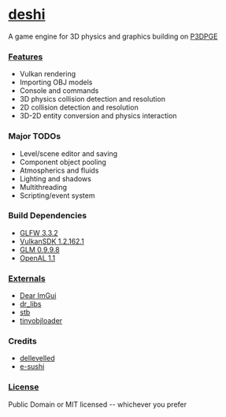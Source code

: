[deshi](https://github.com/DelleVelleD/deshi)
===
A game engine for 3D physics and graphics building on [P3DPGE](https://github.com/SushiSalad/P3DPGE)

### [Features](https://github.com/DelleVelleD/deshi/wiki)
* Vulkan rendering
* Importing OBJ models
* Console and commands
* 3D physics collision detection and resolution
* 2D collision detection and resolution
* 3D-2D entity conversion and physics interaction

### Major TODOs
* Level/scene editor and saving
* Component object pooling
* Atmospherics and fluids
* Lighting and shadows
* Multithreading
* Scripting/event system

### Build Dependencies
* [GLFW 3.3.2](https://github.com/glfw/glfw/releases/tag/3.3.2)
* [VulkanSDK 1.2.162.1](https://vulkan.lunarg.com/sdk/home)
* [GLM 0.9.9.8](https://github.com/g-truc/glm/releases/tag/0.9.9.8)
* [OpenAL 1.1](https://www.openal.org/downloads/)

### [Externals](https://github.com/DelleVelleD/deshi/tree/main/src/external)
* [Dear ImGui](https://github.com/ocornut/imgui)
* [dr_libs](https://github.com/mackron/dr_libs)
* [stb](https://github.com/nothings/stb)
* [tinyobjloader](https://github.com/tinyobjloader/tinyobjloader)

### Credits
* [dellevelled](https://github.com/DelleVelleD)
* [e-sushi](https://github.com/e-sushi)

### [License](LICENSE.txt)
Public Domain or MIT licensed -- whichever you prefer
